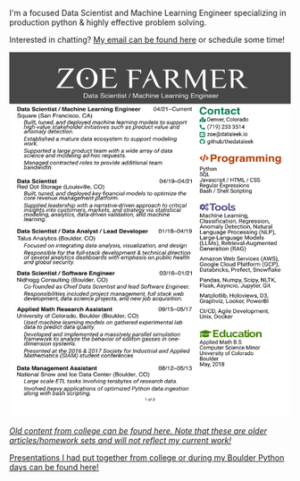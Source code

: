 I'm a focused Data Scientist and Machine Learning Engineer specializing in production python & highly effective problem solving.

Interested in chatting? [My email can be found here](https://github.com/thedataleek/) or schedule some time!

<img src="assets/img/zoefarmer_resume.png" />

<!-- Google Calendar Appointment Scheduling begin -->
<link href="https://calendar.google.com/calendar/scheduling-button-script.css" rel="stylesheet">
<script src="https://calendar.google.com/calendar/scheduling-button-script.js" async></script>
<script>
(function() {
  var target = document.currentScript;
  window.addEventListener('load', function() {
    calendar.schedulingButton.load({
      url: 'https://calendar.google.com/calendar/appointments/schedules/AcZssZ2aawHb7I4lkFTF500FAsgvPnuExgw7Qdo0kqL2vaTbE-hGBscWO4332TK5WSaut9qlkfuQtxqh?gv=true',
      color: '#039BE5',
      label: 'Chat with Zoe!',
      target,
    });
  });
})();
</script>
<!-- end Google Calendar Appointment Scheduling -->

[*Old content from college can be found here. Note that these are older articles/homework sets and will not
reflect my current work!*](/website/college)

[Presentations I had put together from college or during my Boulder Python days can be found
here!](/website/presentations)

